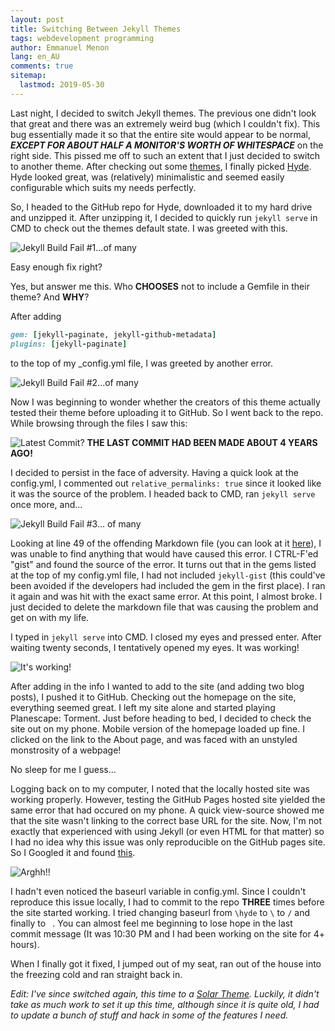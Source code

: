 ```yaml
---
layout: post
title: Switching Between Jekyll Themes
tags: webdevelopment programming
author: Emmanuel Menon
lang: en_AU
comments: true
sitemap:
  lastmod: 2019-05-30
---
```

Last night, I decided to switch Jekyll themes. The previous one didn't look that great and there was an extremely weird bug (which I couldn't fix). This bug essentially made it so that the entire site would appear to be normal, ***EXCEPT FOR ABOUT HALF A MONITOR'S WORTH OF WHITESPACE*** on the right side. This pissed me off to such an extent that I just decided to switch to another theme. After checking out some [themes](https://jekyllthemes.io/free), I finally picked [Hyde](https://hyde.getpoole.com). Hyde looked great, was (relatively) minimalistic and seemed easily configurable which suits my needs perfectly.
<!--more-->
So, I headed to the GitHub repo for Hyde, downloaded it to my hard drive and unzipped it. After unzipping it, I decided to quickly run `jekyll serve` in CMD to check out the themes default state. I was greeted with this.

![Jekyll Build Fail #1...of many](https://i.lensdump.com/i/WetOzo.jpg)

Easy enough fix right?

Yes, but answer me this. Who **CHOOSES** not to include a Gemfile in their theme? And **WHY**?

After adding

```ruby
gem: [jekyll-paginate, jekyll-github-metadata]
plugins: [jekyll-paginate]
```
to the top of my _config.yml file, I was greeted by another error.

![Jekyll Build Fail #2...of many](https://i.lensdump.com/i/Wetz12.jpg)

Now I was beginning to wonder whether the creators of this theme actually tested their theme before uploading it to GitHub. So I went back to the repo. While browsing through the files I saw this:

![Latest Commit?](https://i.lensdump.com/i/WetefC.jpg)
**THE LAST COMMIT HAD BEEN MADE ABOUT 4 YEARS AGO!**

I decided to persist in the face of adversity. Having a quick look at the config.yml, I commented out `relative_permalinks: true` since it looked like it was the source of the problem. I headed back to CMD, ran `jekyll serve` once more, and...

![Jekyll Build Fail #3... of many](https://i.lensdump.com/i/WetSKv.jpg)

Looking at line 49 of the offending Markdown file (you can look at it [here](https://github.com/poole/hyde/blob/master/_posts/2012-02-07-example-content.md)), I was unable to find anything that would have caused this error. I CTRL-F'ed "gist" and found the source of the error. It turns out that in the gems listed at the top of my config.yml file, I had not included `jekyll-gist` (this could've been avoided if the developers had included the gem in the first place). I ran it again and was hit with the exact same error. At this point, I almost broke. I just decided to delete the markdown file that was causing the problem and get on with my life.

I typed in `jekyll serve` into CMD. I closed my eyes and pressed enter. After waiting twenty seconds, I tentatively opened my eyes. It was working!

![It's working!](https://i.lensdump.com/i/WetHw9.png)

After adding in the info I wanted to add to the site (and adding two blog posts), I pushed it to GitHub. Checking out the homepage on the site, everything seemed great. I left my site alone and started playing Planescape: Torment. Just before heading to bed, I decided to check the site out on my phone. Mobile version of the homepage loaded up fine. I clicked on the link to the About page, and was faced with an unstyled monstrosity of a webpage!

No sleep for me I guess...

Logging back on to my computer, I noted that the locally hosted site was working properly. However, testing the GitHub Pages hosted site yielded the same error that had occured on my phone. A quick view-source showed me that the site wasn't linking to the correct base URL for the site. Now, I'm not exactly that experienced with using Jekyll (or even HTML for that matter) so I had no idea why this issue was only reproducible on the GitHub pages site. So I Googled it and found [this](https://github.com/poole/hyde/issues/54).

![Arghh!!](https://i.lensdump.com/i/Wetvj5.jpg)

I hadn't even noticed the baseurl variable in config.yml. Since I couldn't reproduce this issue locally, I had to commit to the repo **THREE** times before the site started working. I tried changing baseurl from `\hyde` to `\` to `/` and finally to ` `. You can almost feel me beginning to lose hope in the last commit message (It was 10:30 PM and I had been working on the site for 4+ hours).

When I finally got it fixed, I jumped out of my seat, ran out of the house into the freezing cold and ran straight back in.

<i>Edit: I've since switched again, this time to a [Solar Theme](https://github.com/mattvh/solar-theme-jekyll). Luckily, it didn't take as much work to set it up this time, although since it is quite old, I had to update a bunch of stuff and hack in some of the features I need.</i>

